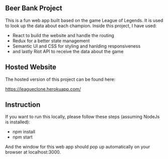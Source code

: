 ## Beer Bank Project
This is a fun web app built based on the game League of Legends. It is used to look up the data about each champion.
Inside this project, I have used:
+ React to build the website and handle the routing
+ Redux for a better state management
+ Semantic UI and CSS for styling and hanlding responsiveness
+ and lastly Riot API to receive the data about the game

## Hosted Website 
The hosted version of this project can be found here: 

https://leagueclone.herokuapp.com/

## Instruction
If you want to run this locally, please follow these steps (assuming NodeJs is installed):
+ npm install
+ npm start

And the window for this web app should pop up automatically on your browser at localhost:3000.
